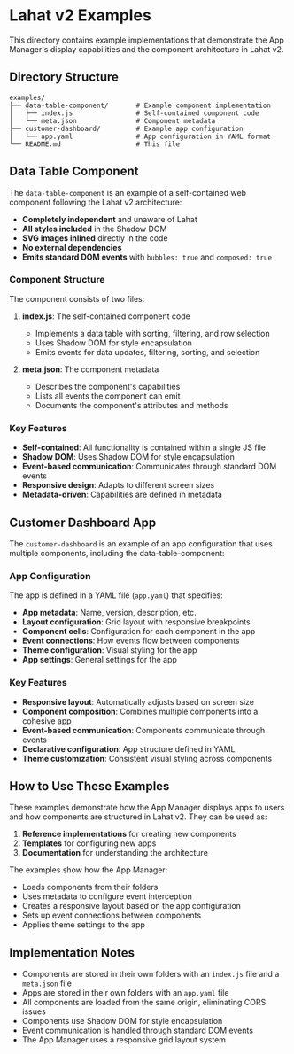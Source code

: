 # Lahat v2 Examples

This directory contains example implementations that demonstrate the App Manager's display capabilities and the component architecture in Lahat v2.

## Directory Structure

```
examples/
├── data-table-component/       # Example component implementation
│   ├── index.js                # Self-contained component code
│   └── meta.json               # Component metadata
├── customer-dashboard/         # Example app configuration
│   └── app.yaml                # App configuration in YAML format
└── README.md                   # This file
```

## Data Table Component

The `data-table-component` is an example of a self-contained web component following the Lahat v2 architecture:

- **Completely independent** and unaware of Lahat
- **All styles included** in the Shadow DOM
- **SVG images inlined** directly in the code
- **No external dependencies**
- **Emits standard DOM events** with `bubbles: true` and `composed: true`

### Component Structure

The component consists of two files:

1. **index.js**: The self-contained component code
   - Implements a data table with sorting, filtering, and row selection
   - Uses Shadow DOM for style encapsulation
   - Emits events for data updates, filtering, sorting, and selection

2. **meta.json**: The component metadata
   - Describes the component's capabilities
   - Lists all events the component can emit
   - Documents the component's attributes and methods

### Key Features

- **Self-contained**: All functionality is contained within a single JS file
- **Shadow DOM**: Uses Shadow DOM for style encapsulation
- **Event-based communication**: Communicates through standard DOM events
- **Responsive design**: Adapts to different screen sizes
- **Metadata-driven**: Capabilities are defined in metadata

## Customer Dashboard App

The `customer-dashboard` is an example of an app configuration that uses multiple components, including the data-table-component:

### App Configuration

The app is defined in a YAML file (`app.yaml`) that specifies:

- **App metadata**: Name, version, description, etc.
- **Layout configuration**: Grid layout with responsive breakpoints
- **Component cells**: Configuration for each component in the app
- **Event connections**: How events flow between components
- **Theme configuration**: Visual styling for the app
- **App settings**: General settings for the app

### Key Features

- **Responsive layout**: Automatically adjusts based on screen size
- **Component composition**: Combines multiple components into a cohesive app
- **Event-based communication**: Components communicate through events
- **Declarative configuration**: App structure defined in YAML
- **Theme customization**: Consistent visual styling across components

## How to Use These Examples

These examples demonstrate how the App Manager displays apps to users and how components are structured in Lahat v2. They can be used as:

1. **Reference implementations** for creating new components
2. **Templates** for configuring new apps
3. **Documentation** for understanding the architecture

The examples show how the App Manager:

- Loads components from their folders
- Uses metadata to configure event interception
- Creates a responsive layout based on the app configuration
- Sets up event connections between components
- Applies theme settings to the app

## Implementation Notes

- Components are stored in their own folders with an `index.js` file and a `meta.json` file
- Apps are stored in their own folders with an `app.yaml` file
- All components are loaded from the same origin, eliminating CORS issues
- Components use Shadow DOM for style encapsulation
- Event communication is handled through standard DOM events
- The App Manager uses a responsive grid layout system
